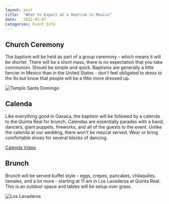 ```yaml
---
layout: post
title:  "What to Expect at a Baptism in Mexico"
date:   2022-05-07
categories: Event Info
---
```



## Church Ceremony

The baptism will be held as part of a group ceremony - which means it will be shorter.
There will be a short mass, there is no expectation that you take communion. Should be simple and quick.
Baptisms are generally a little fancier in Mexico than in the United States - don't feel obligated to dress
to the 9s but know that people will be a little more dressed up. 

![Templo Santo Domingo](https://www.travelreport.mx/wp-content/uploads/2018/05/iglesia-santo-domingo-1.jpg)

## Calenda

Like everything good in Oaxaca, the baptism will be followed by a calenda to the Quinta Real for brunch. Calendas are 
essentially parades with a band, dancers, giant puppets, fireworks, and all of the guests to the event. 
Unlike the calenda at our wedding, there won't be mezcal served. Wear or bring comfortable shoes for several 
blocks of dancing.

[Calenda Video](https://www.youtube.com/watch?v=3pLYhqMY0_A)

## Brunch

Brunch will be served buffet style - eggs, crepes, pancakes, chilaquiles, tamales, and a lot more - starting
at 11 am in Los Lavaderos at Quinta Real. This is an outdoor space and tables will be setup over grass.  

![Los Lavaderos](https://i2.wp.com/laplanner.mx/uploads/2018/03/hotel-quinta-real-oaxaca-5.jpg?fit=1024%2C616&ssl=1)